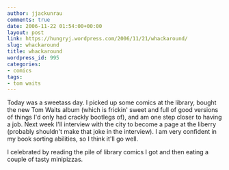 ```yaml
---
author: jjackunrau
comments: true
date: 2006-11-22 01:54:00+00:00
layout: post
link: https://hungryj.wordpress.com/2006/11/21/whackaround/
slug: whackaround
title: whackaround
wordpress_id: 995
categories:
- comics
tags:
- tom waits
---
```


Today was a sweetass day.  I picked up some comics at the library, bought the new Tom Waits album (which is frickin' sweet and full of good versions of things I'd only had crackly bootlegs of), and am one step closer to having a job.  Next week I'll interview with the city to become a page at the liberry (probably shouldn't make that joke in the interview).  I am very confident in my book sorting abilities, so I think it'll go well.  
  
I celebrated by reading the pile of library comics I got and then eating a couple of tasty minipizzas.
